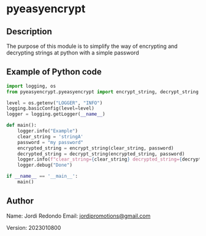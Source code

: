 
# pyeasyencrypt

## Description 

The purpose of this module is to simplify the way of encrypting and decrypting strings at python with a simple password

## Example of Python code
```python
import logging, os
from pyeasyencrypt.pyeasyencrypt import encrypt_string, decrypt_string

level = os.getenv("LOGGER", "INFO")
logging.basicConfig(level=level)
logger = logging.getLogger(__name__)

def main():
    logger.info("Example")
    clear_string = 'stringA'
    password = "my password"
    encrypted_string = encrypt_string(clear_string, password)
    decrypted_string = decrypt_string(encrypted_string, password)
    logger.info(f"clear_string={clear_string} decrypted_string={decrypt_string} password={password}  encrypted_string={encrypted_string}")
    logger.debug("Done")

if __name__ == '__main__':
    main()
```

## Author

Name: Jordi Redondo 
Email: jordipromotions@gmail.com


Version: 2023010800